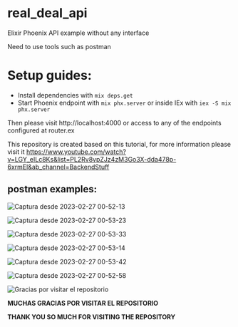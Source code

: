 # real_deal_api
Elixir Phoenix  API example  without any interface

Need to use tools such as postman

# Setup guides:

  * Install dependencies with `mix deps.get`
  * Start Phoenix endpoint with `mix phx.server` or inside IEx with `iex -S mix phx.server`

Then please visit http://localhost:4000 or access to any of the endpoints configured at router.ex


This repository is created based on this tutorial, for more information please visit it https://www.youtube.com/watch?v=LGY_eILc8Ks&list=PL2Rv8vpZJz4zM3Go3X-dda478p-6xrmEl&ab_channel=BackendStuff

## postman examples:


![Captura desde 2023-02-27 00-52-13](https://user-images.githubusercontent.com/72921055/221445075-d55e80b3-e0e5-4e58-994d-cd48da74ecd2.png)

![Captura desde 2023-02-27 00-53-23](https://user-images.githubusercontent.com/72921055/221445142-ec3cc5ef-9c89-4b37-930a-c2970a9843ab.png)

![Captura desde 2023-02-27 00-53-33](https://user-images.githubusercontent.com/72921055/221445151-f3b63f95-3bbd-4729-a1fa-f2627382664c.png)

![Captura desde 2023-02-27 00-53-14](https://user-images.githubusercontent.com/72921055/221445163-cd6c36d8-d5dd-4c57-b2bc-b83cf3cb3c0f.png)

![Captura desde 2023-02-27 00-53-42](https://user-images.githubusercontent.com/72921055/221445175-7247e1d4-5083-486a-9187-53b16f6f4986.png)

![Captura desde 2023-02-27 00-52-58](https://user-images.githubusercontent.com/72921055/221445185-554ab93b-a78a-45c1-bfb7-52b906a0f44f.png)


![Gracias por visitar el repositorio](https://geekytheory.com/content/images/2014/05/Cat-Illustrations-024.jpg)


**MUCHAS GRACIAS POR VISITAR EL REPOSITORIO**

**THANK YOU SO MUCH FOR VISITING THE REPOSITORY**
